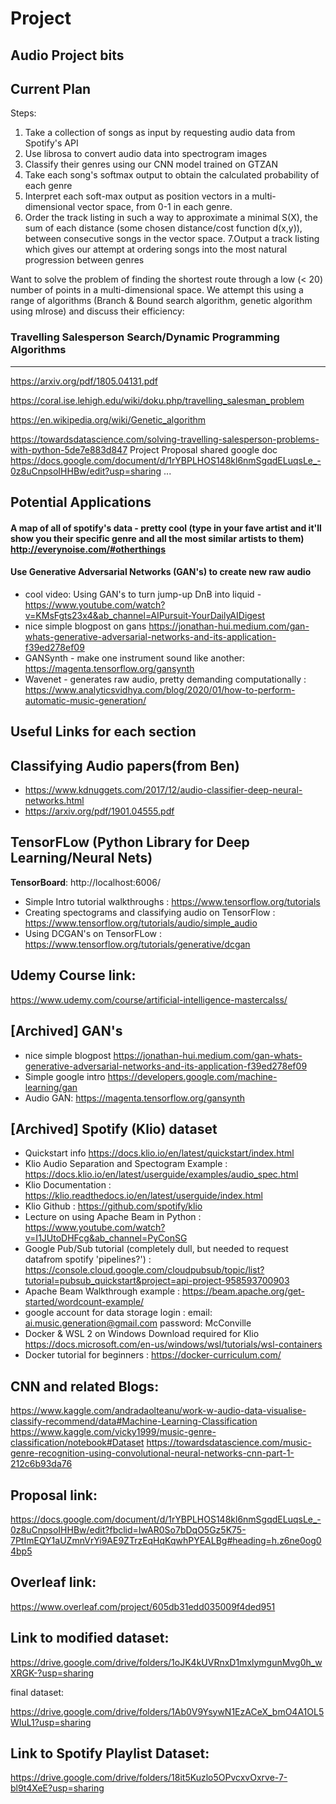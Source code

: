 # Project

Audio Project bits
--------------------
Current Plan
-----------
Steps:


1.   Take a collection of songs as input by requesting audio data from Spotify's API 
2.   Use librosa to convert audio data into spectrogram images 
3. Classify their genres using our CNN model trained on GTZAN
4. Take each song's softmax output to obtain the calculated probability of each genre
5. Interpret each soft-max output as position vectors in a multi-dimensional vector space, from 0-1 in each genre.
6. Order the track listing in such a way to  approximate a minimal S(X), the sum of each distance (some chosen distance/cost function d(x,y)), between consecutive songs in the vector space.
7.Output a track listing which gives our attempt at ordering songs into the most natural progression between genres


Want to solve the problem of finding the shortest route through a low (< 20) number of points in a multi-dimensional space. 
We attempt this using a range of algorithms (Branch & Bound search algorithm, genetic algorithm using mlrose) and discuss their efficiency:

### Travelling Salesperson Search/Dynamic Programming Algorithms
-----

https://arxiv.org/pdf/1805.04131.pdf

https://coral.ise.lehigh.edu/wiki/doku.php/travelling_salesman_problem

https://en.wikipedia.org/wiki/Genetic_algorithm

https://towardsdatascience.com/solving-travelling-salesperson-problems-with-python-5de7e883d847
Project Proposal shared google doc https://docs.google.com/document/d/1rYBPLHOS148kl6nmSgqdELuqsLe_-0z8uCnpsoIHHBw/edit?usp=sharing
...

Potential Applications
-------------
#### A map of all of spotify's data - pretty cool (type in your fave artist and it'll show you their specific genre and all the most similar artists to them) http://everynoise.com/#otherthings

#### Use Generative Adversarial Networks (GAN's) to create new raw audio
- cool video: Using GAN's to turn jump-up DnB into liquid -https://www.youtube.com/watch?v=KMsFgts23x4&ab_channel=AIPursuit-YourDailyAIDigest
- nice simple blogpost on gans https://jonathan-hui.medium.com/gan-whats-generative-adversarial-networks-and-its-application-f39ed278ef09
- GANSynth - make one instrument sound like another: https://magenta.tensorflow.org/gansynth
- Wavenet - generates raw audio, pretty demanding computationally : https://www.analyticsvidhya.com/blog/2020/01/how-to-perform-automatic-music-generation/

Useful Links for each section
-----------------------------------------------------------------------------------


Classifying Audio papers(from Ben)
--------------
-  https://www.kdnuggets.com/2017/12/audio-classifier-deep-neural-networks.html
- https://arxiv.org/pdf/1901.04555.pdf


TensorFLow (Python Library for Deep Learning/Neural Nets)
---------------
**TensorBoard**: http://localhost:6006/
- Simple Intro tutorial walkthroughs : https://www.tensorflow.org/tutorials
- Creating spectograms and classifying audio on TensorFlow : https://www.tensorflow.org/tutorials/audio/simple_audio
- Using DCGAN's on TensorFLow : https://www.tensorflow.org/tutorials/generative/dcgan

Udemy Course link:
----------------------
https://www.udemy.com/course/artificial-intelligence-mastercalss/


[Archived] GAN's
---------------
- nice simple blogpost https://jonathan-hui.medium.com/gan-whats-generative-adversarial-networks-and-its-application-f39ed278ef09
- Simple google intro https://developers.google.com/machine-learning/gan
- Audio GAN: https://magenta.tensorflow.org/gansynth

[Archived] Spotify (Klio) dataset 
-------------
- Quickstart info https://docs.klio.io/en/latest/quickstart/index.html
- Klio Audio Separation and Spectogram Example : https://docs.klio.io/en/latest/userguide/examples/audio_spec.html
- Klio Documentation : https://klio.readthedocs.io/en/latest/userguide/index.html
- Klio Github : https://github.com/spotify/klio
- Lecture on using Apache Beam in Python : https://www.youtube.com/watch?v=I1JUtoDHFcg&ab_channel=PyConSG
- Google Pub/Sub tutorial (completely dull, but needed to request datafrom spotify 'pipelines?') : https://console.cloud.google.com/cloudpubsub/topic/list?tutorial=pubsub_quickstart&project=api-project-958593700903
- Apache Beam Walkthrough example : https://beam.apache.org/get-started/wordcount-example/
- google account for data storage login : email: ai.music.generation@gmail.com password: McConville
- Docker & WSL 2 on Windows Download required for Klio https://docs.microsoft.com/en-us/windows/wsl/tutorials/wsl-containers
- Docker tutorial for beginners : https://docker-curriculum.com/

CNN and related Blogs:
-------------
https://www.kaggle.com/andradaolteanu/work-w-audio-data-visualise-classify-recommend/data#Machine-Learning-Classification
https://www.kaggle.com/vicky1999/music-genre-classification/notebook#Dataset
https://towardsdatascience.com/music-genre-recognition-using-convolutional-neural-networks-cnn-part-1-212c6b93da76

Proposal link:
--------------
https://docs.google.com/document/d/1rYBPLHOS148kl6nmSgqdELuqsLe_-0z8uCnpsoIHHBw/edit?fbclid=IwAR0So7bDqO5Gz5K75-7PtImEQY1aUZmnVrYi9AE9ZTrzEqHqKqwhPYEALBg#heading=h.z6ne0og04bp5

Overleaf link:
--------------
https://www.overleaf.com/project/605db31edd035009f4ded951

Link to modified dataset:
------------------
https://drive.google.com/drive/folders/1oJK4kUVRnxD1mxlymgunMvg0h_wXRGK-?usp=sharing

final dataset:

https://drive.google.com/drive/folders/1Ab0V9YsywN1EzACeX_bmO4A1OL5WIuL1?usp=sharing

Link to Spotify Playlist Dataset:
----------------------
https://drive.google.com/drive/folders/18it5Kuzlo5OPvcxvOxrve-7-bl9t4XeE?usp=sharing
